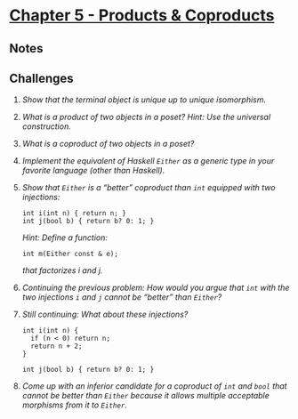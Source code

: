 # [Chapter 5 - Products & Coproducts](https://bartoszmilewski.com/2015/01/07/products-and-coproducts)

## Notes


## Challenges

1. _Show that the terminal object is unique up to unique isomorphism._

2. _What is a product of two objects in a poset? Hint: Use the universal
   construction._

3. _What is a coproduct of two objects in a poset?_

4. _Implement the equivalent of Haskell `Either` as a generic type in your
   favorite language (other than Haskell)._

5. _Show that `Either` is a “better” coproduct than `int` equipped with two injections:_
    ```
    int i(int n) { return n; }
    int j(bool b) { return b? 0: 1; }
    ```

   _Hint: Define a function:_

   ```
   int m(Either const & e);
   ```

   _that factorizes i and j._

6. _Continuing the previous problem: How would you argue that `int` with the two
   injections `i` and `j` cannot be “better” than `Either`?_



7. _Still continuing: What about these injections?_

    ```
    int i(int n) { 
      if (n < 0) return n;
      return n + 2;
    }

    int j(bool b) { return b? 0: 1; }
    ```

8. _Come up with an inferior candidate for a coproduct of `int` and `bool` that
   cannot be better than `Either` because it allows multiple acceptable
   morphisms from it to `Either`._


